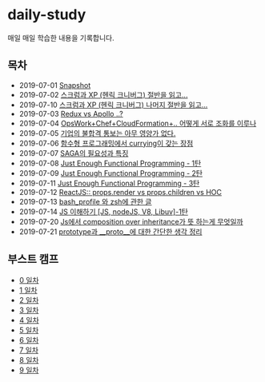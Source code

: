 # daily-study
매일 매일 학습한 내용을 기록합니다.

## 목차

- 2019-07-01 [Snapshot](https://github.com/sukjae/daily-study/blob/master/2019-07-01.md)
- 2019-07-02 [스크럼과 XP (헨릭 크니버그) 절반을 읽고...](https://github.com/sukjae/daily-study/blob/master/2019-07-02.md)
- 2019-07-10 [스크럼과 XP (헨릭 크니버그) 나머지 절반을 읽고...
](https://github.com/sukjae/daily-study/blob/master/2019-07-10.md)
- 2019-07-03 [Redux vs Apollo ..?](https://github.com/sukjae/daily-study/blob/master/2019-07-03.md)
- 2019-07-04 [OpsWork+Chef+CloudFormation+.. 어떻게 서로 조화를 이루나](https://github.com/sukjae/daily-study/blob/master/2019-07-04.md)
- 2019-07-05 [기업의 불합격 통보는 아무 영양가 없다.](https://github.com/sukjae/daily-study/blob/master/2019-07-05.md)
- 2019-07-06 [함수형 프로그래밍에서 currying이 갖는 장점](https://github.com/sukjae/daily-study/blob/master/2019-07-06.md)
- 2019-07-07 [SAGA의 필요성과 특징 ](https://github.com/sukjae/daily-study/blob/master/2019-07-07.md)
- 2019-07-08 [Just Enough Functional Programming - 1탄](https://github.com/sukjae/daily-study/blob/master/2019-07-08.md)
- 2019-07-09 [Just Enough Functional Programming - 2탄](https://github.com/sukjae/daily-study/blob/master/2019-07-09.md)
- 2019-07-11 [Just Enough Functional Programming - 3탄](https://github.com/sukjae/daily-study/blob/master/2019-07-11.md)
- 2019-07-12 [ReactJS:: props.render vs props.children vs HOC](https://github.com/sukjae/daily-study/blob/master/2019-07-12.md)
- 2019-07-13 [bash_profile 와 zsh에 관한 글](https://github.com/sukjae/daily-study/blob/master/2019-07-13.md)
- 2019-07-14 [JS 이해하기 [JS, nodeJS, V8, Libuv]-1탄](https://github.com/sukjae/daily-study/blob/master/2019-07-14.md)
- 2019-07-20 [Js에서 composition over inheritance가 뜻 하는게 무엇일까](https://github.com/sukjae/daily-study/blob/master/2019-07-20.md)
- 2019-07-21 [prototype과 __proto__에 대한 간단한 생각 정리](https://github.com/sukjae/daily-study/blob/master/2019-07-21.md)

## 부스트 캠프

- [0 일차](https://github.com/sukjae/daily-study/blob/master/boost-camp/README.md)
- [1 일차](https://github.com/sukjae/daily-study/blob/master/boost-camp/day-1.md)
- [2 일차](https://github.com/sukjae/daily-study/blob/master/boost-camp/day-2.md)
- [3 일차](https://github.com/sukjae/daily-study/blob/master/boost-camp/day-3.md)
- [4 일차](https://github.com/sukjae/daily-study/blob/master/boost-camp/day-4.md)
- [5 일차](https://github.com/sukjae/daily-study/blob/master/boost-camp/day-5.md)
- [6 일차](https://github.com/sukjae/daily-study/blob/master/boost-camp/day-6.md)
- [7 일차](https://github.com/sukjae/daily-study/blob/master/boost-camp/day-7.md)
- [8 일차](https://github.com/sukjae/daily-study/blob/master/boost-camp/day-8.md)
- [9 일차](https://github.com/sukjae/daily-study/blob/master/boost-camp/day-9.md)

